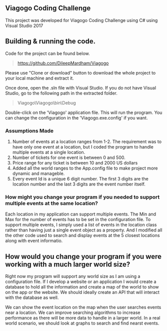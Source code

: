 Viagogo Coding Challenge
------------------------

This project was developed for Viagogo Coding Challenge using C# using Visual Studio 2017

## Building & running the code.

Code for the project can be found below.

> https://github.com/DileepMardham/Viagogo

Please use "Clone or download" button to download the whole project to your local machine and extract it.

Once done, open the .sln file with Visual Studio. If you do not have Visual Studio, go to the following path in the extracted folder.

> Viagogo\Viagogo\bin\Debug

Double-click on the 'Viagogo' application file. This will run the program. You can change the configuration in the 'Viagogo.exe.config' if you want.


### Assumptions Made

1. Number of events at a location ranges from 1-2. The requirement was to have only one event at a location, but I coded the program to handle multiple events at a single location.
2. Number of tickets for one event is between 0 and 500.
3. Price range for any ticket is between 10 and 2000 US dollars
4. Added all the world ranges to the App.config file to make project more dynamic and manageble.
5. Every event Id is a unique 6 digit number. The first 3 digits are the location number and the last 3 digits are the event number itself.

### How might you change your program if you needed to support multiple events at the same location?

Each location in my application can support multiple events. The Min and Max for the number of events has to be set in the configuration file. To support multiple events, I simply used a list of events in the location class rather than having just a single event object as a property. And I modified all the other code used to search and display events at the 5 closest locations along with event informatio.

## How would you change your program if you were working with a much larger world size?

Right now my program will support any world size as I am using a configuration file. If I develop a website or an application I would create a database to hold all the information and create a map of the world to show on the app or the website. We should ideally create an API that will interact with the database as well.

We can show the event location on the map when the user searches events near a location. We can improve searching algorithms to increase performance as there will be more data to handle in a larger world. In a real world scenario, we should look at graphs to search and find nearst events.









